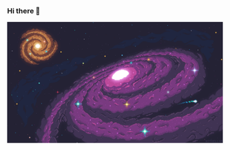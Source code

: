 ### Hi there 👋
[![Header](https://raw.githubusercontent.com/Mr-Cosmos/Mr-Cosmos/main/431541-galaxy-universe-pixel-art-pixels-digital-art-artwork.png)](https://xyz.dev/)
<!--
**Mr-Cosmos/Mr-Cosmos** is a ✨ _special_ ✨ repository because its `README.md` (this file) appears on your GitHub profile.

Here are some ideas to get you started:

- 🔭 I’m currently working on ...
- 🌱 I’m currently learning ...
- 👯 I’m looking to collaborate on ...
- 🤔 I’m looking for help with ...
- 💬 Ask me about ...
- 📫 How to reach me: ...
- 😄 Pronouns: ...
- ⚡ Fun fact: ...
-->
